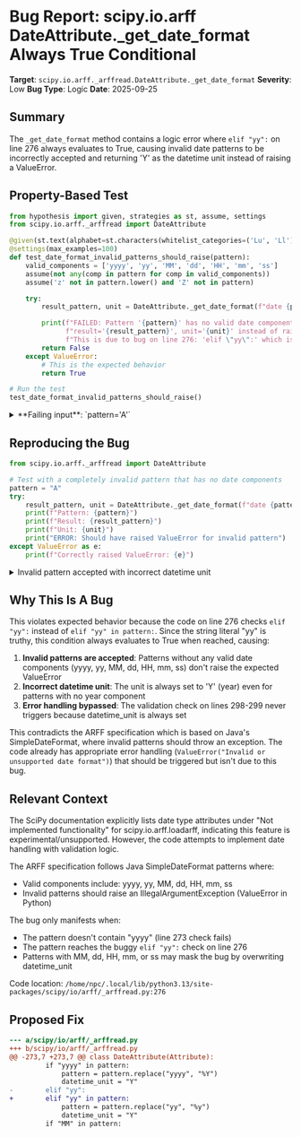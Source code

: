 # Bug Report: scipy.io.arff DateAttribute._get_date_format Always True Conditional

**Target**: `scipy.io.arff._arffread.DateAttribute._get_date_format`
**Severity**: Low
**Bug Type**: Logic
**Date**: 2025-09-25

## Summary

The `_get_date_format` method contains a logic error where `elif "yy":` on line 276 always evaluates to True, causing invalid date patterns to be incorrectly accepted and returning 'Y' as the datetime unit instead of raising a ValueError.

## Property-Based Test

```python
from hypothesis import given, strategies as st, assume, settings
from scipy.io.arff._arffread import DateAttribute

@given(st.text(alphabet=st.characters(whitelist_categories=('Lu', 'Ll')), min_size=1, max_size=20))
@settings(max_examples=100)
def test_date_format_invalid_patterns_should_raise(pattern):
    valid_components = ['yyyy', 'yy', 'MM', 'dd', 'HH', 'mm', 'ss']
    assume(not any(comp in pattern for comp in valid_components))
    assume('z' not in pattern.lower() and 'Z' not in pattern)

    try:
        result_pattern, unit = DateAttribute._get_date_format(f"date {pattern}")

        print(f"FAILED: Pattern '{pattern}' has no valid date components but returned "
              f"result='{result_pattern}', unit='{unit}' instead of raising ValueError. "
              f"This is due to bug on line 276: 'elif \"yy\":' which is always True")
        return False
    except ValueError:
        # This is the expected behavior
        return True

# Run the test
test_date_format_invalid_patterns_should_raise()
```

<details>

<summary>
**Failing input**: `pattern='A'`
</summary>
```
FAILED: Pattern 'A' has no valid date components but returned result='A', unit='Y' instead of raising ValueError. This is due to bug on line 276: 'elif "yy":' which is always True
You can add @seed(2971442250046007956709499889635078536) to this test to reproduce this failure.
Traceback (most recent call last):
  File "/home/npc/pbt/agentic-pbt/worker_/22/hypo.py", line 23, in <module>
    test_date_format_invalid_patterns_should_raise()
    ~~~~~~~~~~~~~~~~~~~~~~~~~~~~~~~~~~~~~~~~~~~~~~^^
  File "/home/npc/pbt/agentic-pbt/worker_/22/hypo.py", line 5, in test_date_format_invalid_patterns_should_raise
    @settings(max_examples=100)
                   ^^^
  File "/home/npc/miniconda/lib/python3.13/site-packages/hypothesis/core.py", line 2124, in wrapped_test
    raise the_error_hypothesis_found
  File "/home/npc/miniconda/lib/python3.13/site-packages/hypothesis/internal/healthcheck.py", line 21, in fail_health_check
    raise FailedHealthCheck(message)
hypothesis.errors.FailedHealthCheck: Tests run under @given should return None, but test_date_format_invalid_patterns_should_raise returned False instead.
```
</details>

## Reproducing the Bug

```python
from scipy.io.arff._arffread import DateAttribute

# Test with a completely invalid pattern that has no date components
pattern = "A"
try:
    result_pattern, unit = DateAttribute._get_date_format(f"date {pattern}")
    print(f"Pattern: {pattern}")
    print(f"Result: {result_pattern}")
    print(f"Unit: {unit}")
    print("ERROR: Should have raised ValueError for invalid pattern")
except ValueError as e:
    print(f"Correctly raised ValueError: {e}")
```

<details>

<summary>
Invalid pattern accepted with incorrect datetime unit
</summary>
```
Pattern: A
Result: A
Unit: Y
ERROR: Should have raised ValueError for invalid pattern
```
</details>

## Why This Is A Bug

This violates expected behavior because the code on line 276 checks `elif "yy":` instead of `elif "yy" in pattern:`. Since the string literal "yy" is truthy, this condition always evaluates to True when reached, causing:

1. **Invalid patterns are accepted**: Patterns without any valid date components (yyyy, yy, MM, dd, HH, mm, ss) don't raise the expected ValueError
2. **Incorrect datetime unit**: The unit is always set to 'Y' (year) even for patterns with no year component
3. **Error handling bypassed**: The validation check on lines 298-299 never triggers because datetime_unit is always set

This contradicts the ARFF specification which is based on Java's SimpleDateFormat, where invalid patterns should throw an exception. The code already has appropriate error handling (`ValueError("Invalid or unsupported date format")`) that should be triggered but isn't due to this bug.

## Relevant Context

The SciPy documentation explicitly lists date type attributes under "Not implemented functionality" for scipy.io.arff.loadarff, indicating this feature is experimental/unsupported. However, the code attempts to implement date handling with validation logic.

The ARFF specification follows Java SimpleDateFormat patterns where:
- Valid components include: yyyy, yy, MM, dd, HH, mm, ss
- Invalid patterns should raise an IllegalArgumentException (ValueError in Python)

The bug only manifests when:
- The pattern doesn't contain "yyyy" (line 273 check fails)
- The pattern reaches the buggy `elif "yy":` check on line 276
- Patterns with MM, dd, HH, mm, or ss may mask the bug by overwriting datetime_unit

Code location: `/home/npc/.local/lib/python3.13/site-packages/scipy/io/arff/_arffread.py:276`

## Proposed Fix

```diff
--- a/scipy/io/arff/_arffread.py
+++ b/scipy/io/arff/_arffread.py
@@ -273,7 +273,7 @@ class DateAttribute(Attribute):
         if "yyyy" in pattern:
             pattern = pattern.replace("yyyy", "%Y")
             datetime_unit = "Y"
-        elif "yy":
+        elif "yy" in pattern:
             pattern = pattern.replace("yy", "%y")
             datetime_unit = "Y"
         if "MM" in pattern:
```